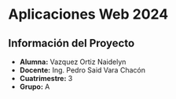 # Aplicaciones Web 2024

## Información del Proyecto

- **Alumna:** Vazquez Ortiz Naidelyn
- **Docente:** Ing. Pedro Said Vara Chacón
- **Cuatrimestre:** 3
- **Grupo:** A
